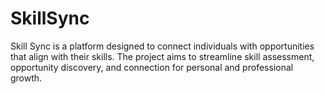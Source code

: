 # SkillSync
Skill Sync is a platform designed to connect individuals with opportunities that align with their skills. The project aims to streamline skill assessment, opportunity discovery, and connection for personal and professional growth.
